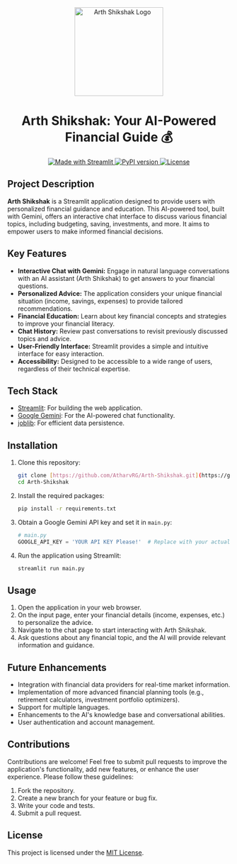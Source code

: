 <div align="center">
  <img src="https://github.com/your-username/your-repo-name/blob/master/assets/arth_shikshak_logo.png?raw=true" alt="Arth Shikshak Logo" width="200"/>
  <h1 align="center">Arth Shikshak: Your AI-Powered Financial Guide 💰</h1>
</div>

<p align="center">
  <a href="https://streamlit.io/">
    <img src="https://img.shields.io/badge/Made%20with-Streamlit-brightgreen.svg" alt="Made with Streamlit">
  </a>
  <a href="https://pypi.org/project/google-generativeai/">
    <img src="https://img.shields.io/pypi/v/google-generativeai" alt="PyPI version">
  </a>
  <a href="https://github.com/your-username/your-repo-name/blob/master/LICENSE">
    <img src="https://img.shields.io/badge/License-MIT-yellow.svg" alt="License">
  </a>
</p>

## Project Description

**Arth Shikshak** is a Streamlit application designed to provide users with personalized financial guidance and education. This AI-powered tool, built with Gemini, offers an interactive chat interface to discuss various financial topics, including budgeting, saving, investments, and more.  It aims to empower users to make informed financial decisions.

## Key Features

* **Interactive Chat with Gemini:** Engage in natural language conversations with an AI assistant (Arth Shikshak) to get answers to your financial questions.
* **Personalized Advice:** The application considers your unique financial situation (income, savings, expenses) to provide tailored recommendations.
* **Financial Education:** Learn about key financial concepts and strategies to improve your financial literacy.
* **Chat History:** Review past conversations to revisit previously discussed topics and advice.
* **User-Friendly Interface:** Streamlit provides a simple and intuitive interface for easy interaction.
* **Accessibility:** Designed to be accessible to a wide range of users, regardless of their technical expertise.

## Tech Stack

* [Streamlit](https://streamlit.io/): For building the web application.
* [Google Gemini](https://ai.google.com/): For the AI-powered chat functionality.
* [joblib](https://joblib.readthedocs.io/en/latest/): For efficient data persistence.

## Installation

1.  Clone this repository:

    ```bash
    git clone [https://github.com/AtharvRG/Arth-Shikshak.git](https://github.com/AtharvRG/Arth-Shikshak.git)
    cd Arth-Shikshak
    ```

2.  Install the required packages:

    ```bash
    pip install -r requirements.txt
    ```

3.  Obtain a Google Gemini API key and set it in `main.py`:

    ```python
    # main.py
    GOOGLE_API_KEY = 'YOUR API KEY Please!'  # Replace with your actual API key
    ```

4.  Run the application using Streamlit:

    ```bash
    streamlit run main.py
    ```

## Usage

1.  Open the application in your web browser.
2.  On the input page, enter your financial details (income, expenses, etc.) to personalize the advice.
3.  Navigate to the chat page to start interacting with Arth Shikshak.
4.  Ask questions about any financial topic, and the AI will provide relevant information and guidance.

## Future Enhancements

* Integration with financial data providers for real-time market information.
* Implementation of more advanced financial planning tools (e.g., retirement calculators, investment portfolio optimizers).
* Support for multiple languages.
* Enhancements to the AI's knowledge base and conversational abilities.
* User authentication and account management.

## Contributions

Contributions are welcome! Feel free to submit pull requests to improve the application's functionality, add new features, or enhance the user experience. Please follow these guidelines:

1.  Fork the repository.
2.  Create a new branch for your feature or bug fix.
3.  Write your code and tests.
4.  Submit a pull request.

## License

This project is licensed under the [MIT License](LICENSE).
